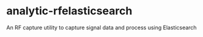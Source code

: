 # analytic-rfelasticsearch
An RF capture utility to capture signal data and process using Elasticsearch
